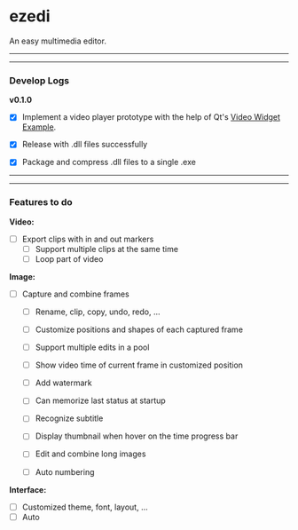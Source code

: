 # ezedi

An easy multimedia editor.


<hr><hr>

<h3>Develop Logs</h3>

**v0.1.0**
- [x] Implement a video player prototype with the help of Qt's [Video Widget Example](https://doc.qt.io/qt-5/qtmultimedia-multimediawidgets-videowidget-example.html).
- [x] Release with .dll files successfully
- [x] Package and compress .dll files to a single .exe


<hr><hr>
<h3>Features to do</h3>

**Video:**
- [ ] Export clips with in and out markers
    - [ ] Support multiple clips at the same time
    - [ ] Loop part of video

**Image:**
- [ ] Capture and combine frames
    - [ ] Rename, clip, copy, undo, redo, ...
    - [ ] Customize positions and shapes of each captured frame
    - [ ] Support multiple edits in a pool

    - [ ] Show video time of current frame in customized position
    - [ ] Add watermark
    - [ ] Can memorize last status at startup
    - [ ] Recognize subtitle
    - [ ] Display thumbnail when hover on the time progress bar

    - [ ] Edit and combine long images
    - [ ] Auto numbering

**Interface:**
- [ ] Customized theme, font, layout, ...
- [ ] Auto 
